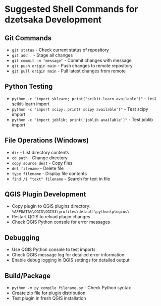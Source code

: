 # Suggested Shell Commands for dzetsaka Development

## Git Commands
- `git status` - Check current status of repository
- `git add .` - Stage all changes
- `git commit -m "message"` - Commit changes with message
- `git push origin main` - Push changes to remote repository
- `git pull origin main` - Pull latest changes from remote

## Python Testing
- `python -c "import sklearn; print('scikit-learn available')"` - Test scikit-learn import
- `python -c "import scipy; print('scipy available')"` - Test scipy import
- `python -c "import joblib; print('joblib available')"` - Test joblib import

## File Operations (Windows)
- `dir` - List directory contents
- `cd path` - Change directory
- `copy source dest` - Copy files
- `del filename` - Delete file
- `type filename` - Display file contents
- `find /i "text" filename` - Search for text in file

## QGIS Plugin Development
- Copy plugin to QGIS plugins directory: `%APPDATA%\QGIS\QGIS3\profiles\default\python\plugins\`
- Restart QGIS to reload plugin changes
- Check QGIS Python console for error messages

## Debugging
- Use QGIS Python console to test imports
- Check QGIS message log for detailed error information
- Enable debug logging in QGIS settings for detailed output

## Build/Package
- `python -m py_compile filename.py` - Check Python syntax
- Create zip file for plugin distribution
- Test plugin in fresh QGIS installation